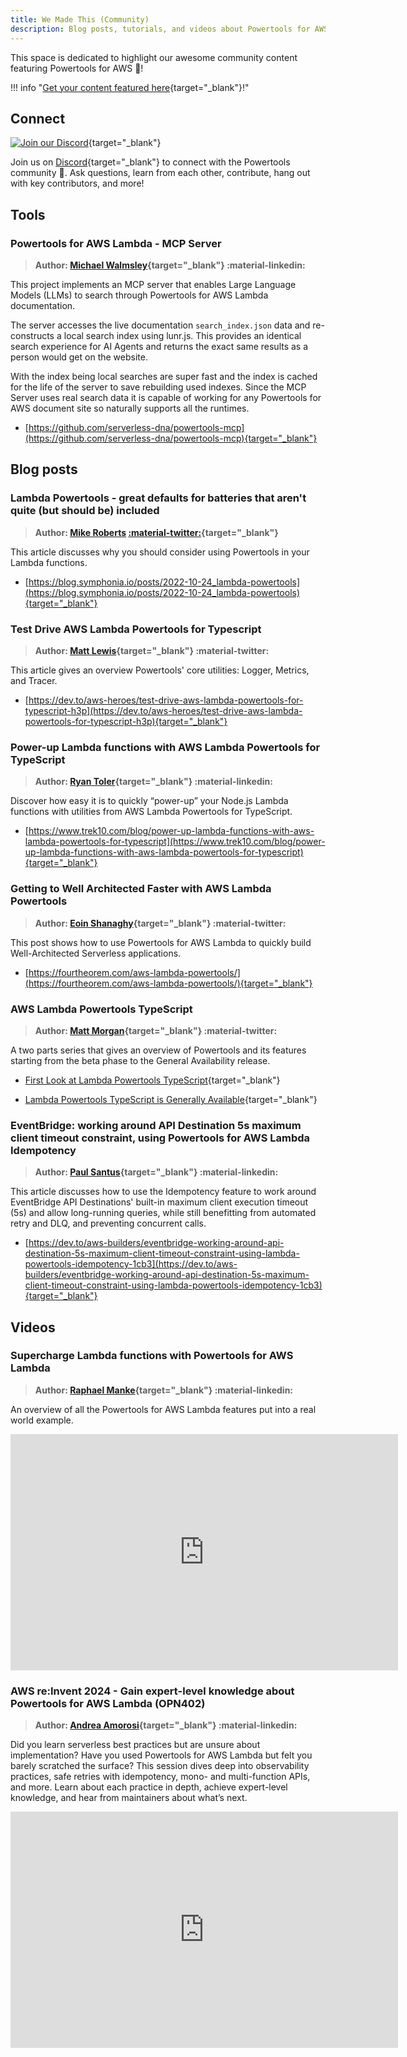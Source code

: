 ```yaml
---
title: We Made This (Community)
description: Blog posts, tutorials, and videos about Powertools for AWS Lambda (TypeScript) created by the Powertools Community.
---
```


<!-- markdownlint-disable MD043 MD013 -->

This space is dedicated to highlight our awesome community content featuring Powertools for AWS 🙏!

!!! info "[Get your content featured here](https://github.com/aws-powertools/powertools-lambda-typescript/issues/new?assignees=&labels=community-content&template=share_your_work.yml&title=%5BI+Made+This%5D%3A+%3CTITLE%3E){target="_blank"}!"

## Connect

[![Join our Discord](https://dcbadge.vercel.app/api/server/B8zZKbbyET)](https://discord.gg/B8zZKbbyET){target="_blank"}

Join us on [Discord](https://discord.gg/B8zZKbbyET){target="_blank"} to connect with the Powertools community 👋. Ask questions, learn from each other, contribute, hang out with key contributors, and more!

## Tools

### Powertools for AWS Lambda - MCP Server

> **Author: [Michael Walmsley](https://www.linkedin.com/in/walmsles/){target="_blank"} :material-linkedin:**

This project implements an MCP server that enables Large Language Models (LLMs) to search through Powertools for AWS Lambda documentation.

The server accesses the live documentation `search_index.json` data and re-constructs a local search index using lunr.js. This provides an identical search experience for AI Agents and returns the exact same results as a person would get on the website.

With the index being local searches are super fast and the index is cached for the life of the server to save rebuilding used indexes. Since the MCP Server uses real search data it is capable of working for any Powertools for AWS document site so naturally supports all the runtimes.

* [https://github.com/serverless-dna/powertools-mcp](https://github.com/serverless-dna/powertools-mcp){target="_blank"}

## Blog posts

### Lambda Powertools - great defaults for batteries that aren't quite (but should be) included

> **Author: [Mike Roberts](mailto:mike@symphonia.io) [:material-twitter:](https://twitter.com/mikebroberts){target="_blank"}**

This article discusses why you should consider using Powertools in your Lambda functions.

* [https://blog.symphonia.io/posts/2022-10-24_lambda-powertools](https://blog.symphonia.io/posts/2022-10-24_lambda-powertools){target="_blank"}

### Test Drive AWS Lambda Powertools for Typescript

> **Author: [Matt Lewis](https://twitter.com/m_lewis){target="_blank"} :material-twitter:**

This article gives an overview Powertools' core utilities: Logger, Metrics, and Tracer.

* [https://dev.to/aws-heroes/test-drive-aws-lambda-powertools-for-typescript-h3p](https://dev.to/aws-heroes/test-drive-aws-lambda-powertools-for-typescript-h3p){target="_blank"}

### Power-up Lambda functions with AWS Lambda Powertools for TypeScript

> **Author: [Ryan Toler](https://www.linkedin.com/in/ryantoler/){target="_blank"} :material-linkedin:**

Discover how easy it is to quickly “power-up” your Node.js Lambda functions with utilities from AWS Lambda Powertools for TypeScript.

* [https://www.trek10.com/blog/power-up-lambda-functions-with-aws-lambda-powertools-for-typescript](https://www.trek10.com/blog/power-up-lambda-functions-with-aws-lambda-powertools-for-typescript){target="_blank"}

### Getting to Well Architected Faster with AWS Lambda Powertools

> **Author: [Eoin Shanaghy](https://twitter.com/eoins){target="_blank"} :material-twitter:**

This post shows how to use Powertools for AWS Lambda to quickly build Well-Architected Serverless applications.

* [https://fourtheorem.com/aws-lambda-powertools/](https://fourtheorem.com/aws-lambda-powertools/){target="_blank"}

### AWS Lambda Powertools TypeScript

> **Author: [Matt Morgan](https://twitter.com/NullishCoalesce){target="_blank"} :material-twitter:**

A two parts series that gives an overview of Powertools and its features starting from the beta phase to the General Availability release.

* [First Look at Lambda Powertools TypeScript](https://dev.to/aws-builders/first-look-at-lambda-powertools-typescript-2k3p){target="_blank"}

* [Lambda Powertools TypeScript is Generally Available](https://dev.to/aws-builders/lambda-powertools-typescript-is-generally-available-1dm8){target="_blank"}

### EventBridge: working around API Destination 5s maximum client timeout constraint, using Powertools for AWS Lambda Idempotency

> **Author: [Paul Santus](https://www.linkedin.com/in/paulsantus/){target="_blank"} :material-linkedin:**

This article discusses how to use the Idempotency feature to work around EventBridge API Destinations' built-in maximum client execution timeout (5s) and allow long-running queries, while still benefitting from automated retry and DLQ, and preventing concurrent calls.

* [https://dev.to/aws-builders/eventbridge-working-around-api-destination-5s-maximum-client-timeout-constraint-using-lambda-powertools-idempotency-1cb3](https://dev.to/aws-builders/eventbridge-working-around-api-destination-5s-maximum-client-timeout-constraint-using-lambda-powertools-idempotency-1cb3){target="_blank"}

## Videos

### Supercharge Lambda functions with Powertools for AWS Lambda

> **Author: [Raphael Manke](https://www.linkedin.com/in/raphael-manke/){target="_blank"} :material-linkedin:**

An overview of all the Powertools for AWS Lambda features put into a real world example.

<iframe width="620" height="378" src="https://youtu.be/DYf7kpR24dk?si=qm2wWg0asxLUY8xe" title="YouTube video player" frameborder="0" allow="accelerometer; autoplay; clipboard-write; encrypted-media; gyroscope; picture-in-picture; web-share" allowfullscreen></iframe>

### AWS re:Invent 2024 - Gain expert-level knowledge about Powertools for AWS Lambda (OPN402)

> **Author: [Andrea Amorosi](https://www.linkedin.com/in/dreamorosi/){target="_blank"} :material-linkedin:**

Did you learn serverless best practices but are unsure about implementation? Have you used Powertools for AWS Lambda but felt you barely scratched the surface? This session dives deep into observability practices, safe retries with idempotency, mono- and multi-function APIs, and more. Learn about each practice in depth, achieve expert-level knowledge, and hear from maintainers about what’s next.

<iframe width="620" height="378" src="https://youtu.be/kxJTq8FTkDA?si=tV75z2HVGlPxYtPA" title="YouTube video player" frameborder="0" allow="accelerometer; autoplay; clipboard-write; encrypted-media; gyroscope; picture-in-picture; web-share" allowfullscreen></iframe>
